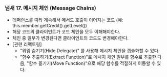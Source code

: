 ### 냄새 17. 메시지 체인 (Message Chains)
- 래퍼런스를 따라 계속해서 메서드 호출이 이어지는 코드
  (예: this.member.getCredit().getLevel())
- 해당 코드의 클라이언트가 코드 체인을 모두 이해해야한다.
- 체인 중 일부가 변경된다면 클라이언트의 코드도 변경해야한다.
- [관련 리팩토링]
  - "위임 숨기기(Hide Delegate)" 를 사용해 메시지 체인을 캡슐화할 수 있다.
  - "함수 추출하기(Extract Function)"로 메시지 체인 일부를 함수로 추출한 다음,
  "함수 옮기기(Move Function)"으로 해당 함수를 적절하게 이동할 수 있다.